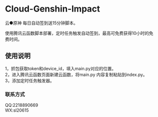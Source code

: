 # Cloud-Genshin-Impact
云●原神 每日自动签到送15分钟脚本。

使用腾讯云函数脚本部署，定时任务触发自动签到，最高可免费获得10小时的免费时间。

## 使用说明
1，抓包获取token和device_id，填入main.py对应的位置。  
2，进入腾讯云函数页面新建云函数，将main.py 内容复制粘贴到index.py。  
3，添加定时任务触发器。

### 联系方式
QQ:2218890669  
WX:sl20615
